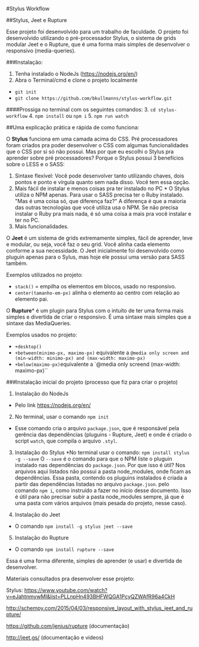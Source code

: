 
#Stylus Workflow

##Stylus, Jeet e Rupture

Esse projeto foi desenvolvido para um trabalho de faculdade.
O projeto foi desenvolvido utilizando o pré-processador Stylus, o sistema de grids modular Jeet 
e o Rupture, que é uma forma mais simples de desenvolver o responsivo (media-queries).

###Instalação:

1. Tenha instalado o NodeJs (https://nodejs.org/en/)
2. Abra o Terminal/cmd e clone o projeto localmente
  * `git init`
  * `git clone https://github.com/bkullmanns/stylus-workflow.git`
  
####Prossiga no terminal com os seguintes comandos:
3. `cd stylus-workflow`
4. `npm install` ou `npm i`
5. `npm run watch` 

##Uma explicação prática e rápida de como funciona: 

O **Stylus** funciona em uma camada acima do CSS. Pré processadores foram criados pra poder desenvolver 
o CSS com algumas funcionalidades que o CSS por si só não possui. 
Mas por que eu escolhi o Stylus pra aprender sobre pré processadores?
Porque o Stylus possui 3 benefícios sobre o LESS e o SASS: 
  1. Sintaxe flexível: Você pode desenvolver tanto utilizando chaves, dois pontos e ponto e vírgula quanto sem nada disso.
  Você tem essa opção.
  2. Mais fácil de instalar e menos coisas pra ter instalado no PC
    * O Stylus utiliza o NPM apenas. Para usar o SASS precisa ter o Ruby instalado. 
  "Mas é uma coisa só, que diferença faz?" A diferença é que a maioria das outras tecnologias que você utiliza
  usa o NPM. Se não precisa instalar o Ruby pra mais nada, é só uma coisa a mais pra você instalar e ter no PC.
  3. Mais funcionalidades.

O **Jeet** é um sistema de grids extremamente simples, fácil de aprender, leve e modular, ou seja,
você faz o seu grid. Você alinha cada elemento conforme a sua necessidade.
O Jeet inicialmente foi desenvolvido como pluguin apenas para o Sylus, mas hoje ele possui uma versão para SASS também.

Exemplos utilizados no projeto:
  * `stack()` = empilha os elementos em blocos, usado no responsivo.
  * `center(tamanho-em-px)` alinha o elemento ao centro com relação ao elemento pai.

O **Rupture*** é um plugin para Stylus com o intuíto de ter uma forma mais simples e divertida de criar o responsivo.
É uma sintaxe mais simples que a sintaxe das MediaQueries.

Exemplos usados no projeto:
  * `+desktop()` 
  * `+between(minimo-px, maximo-px)` equivalente a `@media only screen and (min-width: minimo-px) and (max-width: maximo-px)`
  * `+below(maximo-px)`equivalente a `@media only screend (max-width: maximo-px)``

###Instalação inicial do projeto (processo que fiz para criar o projeto)

1. Instalação do NodeJs
  * Pelo link https://nodejs.org/en/
  
2. No terminal, usar o comando `npm init`
  * Esse comando cria o arquivo `package.json`, que é responsável pela gerência das dependências (pluguins - Rupture, Jeet) 
  e onde é criado o script `watch`, que compila o arquivo `.styl`.
  
3. Instalação do Stylus
  *No terminal usar o comando: `npm install stylus -g --save`
  O `--save` é o comando para que o NPM liste o pluguin instalado nas dependências do `package.json`. 
  Por que isso é útil? Nos arquivos aqui listados não possui a pasta node_modules, onde ficam as dependências. Essa pasta, contendo 
  os pluguins instalados é criada a partir das dependências listadas no arquivo `package.json`.
  pelo comando `npm i`, como instruído a fazer no início desse documento. Isso é útil para não precisar subir a pasta node_modules 
  sempre, já que é uma pasta com vários arquivos (mais pesada do projeto, nesse caso).
  
4. Instalação do Jeet
  * O comando `npm install -g stylus jeet --save`
  
5. Instalação do Rupture
  * O comando `npm install rupture --save`
  
Essa é uma forma diferente, simples de aprender (e usar) e divertida de desenvolver.

Materiais consultados pra desenvolver esse projeto: 

Stylus: https://www.youtube.com/watch?v=eJahtnmywMI&list=PLLnpHn493BHFWQGA1PcyQZWAfR96a4CkH

http://schempy.com/2015/04/03/responsive_layout_with_stylus_jeet_and_rupture/

https://github.com/jenius/rupture (documentação)

http://jeet.gs/ (documentação e videos)



  






  




